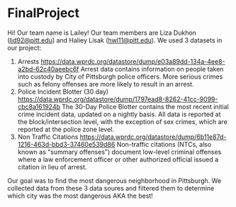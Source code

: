 # FinalProject

Hi! Our team name is Lailey! Our team members are Liza Dukhon (lid92@pitt.edu) and Haliey Lisak (hwl11@pitt.edu).
We used 3 datasets in our project:
1) Arrests https://data.wprdc.org/datastore/dump/e03a89dd-134a-4ee8-a2bd-62c40aeebc6f
   Arrest data contains information on people taken into custody by City of Pittsburgh police officers. More serious crimes such as felony offenses are more likely to result    in an arrest. 
2) Police Incident Blotter (30 day) https://data.wprdc.org/datastore/dump/1797ead8-8262-41cc-9099-cbc8a161924b
   The 30-Day Police Blotter contains the most recent initial crime incident data, updated on a nightly basis. All data is reported at the block/intersection level, with the    exception of sex crimes, which are reported at the police zone level.
3) Non Traffic Citations https://data.wprdc.org/datastore/dump/6b11e87d-1216-463d-bbd3-37460e539d86
   Non-traffic citations (NTCs, also known as "summary offenses") document low-level criminal offenses where a law enforcement officer or other authorized official issued a    citation in lieu of arrest.

Our goal was to find the most dangerous neighborhood in Pittsburgh. We collected data from these 3 data soures and filtered them to determine which city was the most dangerous AKA the best! 